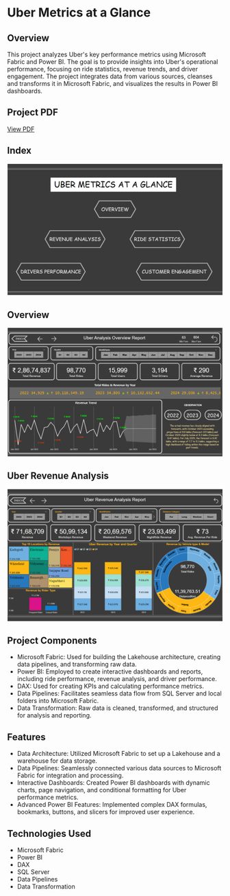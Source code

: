# Uber Metrics at a Glance
## Overview
This project analyzes Uber's key performance metrics using Microsoft Fabric and Power BI. The goal is to provide insights into Uber's operational performance, focusing on ride statistics, revenue trends, and driver engagement. The project integrates data from various sources, cleanses and transforms it in Microsoft Fabric, and visualizes the results in Power BI dashboards.

## Project PDF
[View PDF](https://1drv.ms/b/c/8673476679b39335/EQ-nrdOtJ8ZGgdm9Ve-P_mIBjZOW5E3HQM2GfL20oraSMg?e=jNbrjn)

## Index
![test](Index_Pbi_ss.png)

## Overview
![test](Overview_Pbi_ss.png)

## Uber Revenue Analysis
![test](Revenue_Pbi_ss.png)

## Project Components
- Microsoft Fabric: Used for building the Lakehouse architecture, creating data pipelines, and transforming raw data.
- Power BI: Employed to create interactive dashboards and reports, including ride performance, revenue analysis, and driver performance.
- DAX: Used for creating KPIs and calculating performance metrics.
- Data Pipelines: Facilitates seamless data flow from SQL Server and local folders into Microsoft Fabric.
- Data Transformation: Raw data is cleaned, transformed, and structured for analysis and reporting.

## Features
- Data Architecture: Utilized Microsoft Fabric to set up a Lakehouse and a warehouse for data storage.
- Data Pipelines: Seamlessly connected various data sources to Microsoft Fabric for integration and processing.
- Interactive Dashboards: Created Power BI dashboards with dynamic charts, page navigation, and conditional formatting for Uber performance metrics.
- Advanced Power BI Features: Implemented complex DAX formulas, bookmarks, buttons, and slicers for improved user experience.

## Technologies Used
- Microsoft Fabric
- Power BI
- DAX
- SQL Server
- Data Pipelines
- Data Transformation